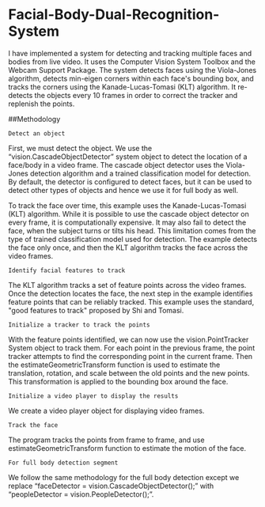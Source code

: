 # Facial-Body-Dual-Recognition-System

I have implemented a system for detecting and tracking multiple faces and bodies from live video. It uses the Computer Vision System Toolbox and the Webcam Support Package. The system detects faces using the Viola-Jones algorithm, detects min-eigen corners within each face's bounding box, and tracks the corners using the Kanade-Lucas-Tomasi (KLT) algorithm. It re-detects the objects every 10 frames in order to correct the tracker and replenish the points.

##Methodology

`Detect an object`

First, we must detect the object. We use the “vision.CascadeObjectDetector” system object to detect the location of a face/body in a video frame. The cascade object detector uses the Viola-Jones detection algorithm and a trained classification model for detection. By default, the detector is configured to detect faces, but it can be used to detect other types of objects and hence we use it for full body as well.

To track the face over time, this example uses the Kanade-Lucas-Tomasi (KLT) algorithm. While it is possible to use the cascade object detector on every frame, it is computationally expensive. It may also fail to detect the face, when the subject turns or tilts his head. This limitation comes from the type of trained classification model used for detection. The example detects the face only once, and then the KLT algorithm tracks the face across the video frames.

`Identify facial features to track`

The KLT algorithm tracks a set of feature points across the video frames. Once the detection locates the face, the next step in the example identifies feature points that can be reliably tracked. This example uses the standard, "good features to track" proposed by Shi and Tomasi.

`Initialize a tracker to track the points`

With the feature points identified, we can now use the vision.PointTracker System object to track them. For each point in the previous frame, the point tracker attempts to find the corresponding point in the current frame. Then the estimateGeometricTransform function is used to estimate the translation, rotation, and scale between the old points and the new points. This transformation is applied to the bounding box around the face.

`Initialize a video player to display the results`

We create a video player object for displaying video frames.

`Track the face`

The program tracks the points from frame to frame, and use estimateGeometricTransform function to estimate the motion of the face.

`For full body detection segment`

We follow the same methodology for the full body detection except we replace “faceDetector = vision.CascadeObjectDetector();” with “peopleDetector = vision.PeopleDetector();”.
